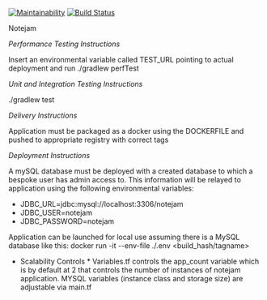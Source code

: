 [![Maintainability](https://api.codeclimate.com/v1/badges/e1937d4dcf1cfc2f07d1/maintainability)](https://codeclimate.com/github/danielyinanc/notejam-spring-gradle/maintainability)
[![Build Status](https://travis-ci.org/danielyinanc/notejam-spring-gradle.svg?branch=master)](https://travis-ci.org/danielyinanc/notejam-spring-gradle)

Notejam

*Performance Testing Instructions*

Insert an environmental variable called TEST_URL pointing to actual deployment and run ./gradlew perfTest

*Unit and Integration Testing Instructions*

./gradlew test

*Delivery Instructions*

Application must be packaged as a docker using the DOCKERFILE and pushed to appropriate registry with correct tags
 

*Deployment Instructions*

A mySQL database must be deployed with a created database to which a bespoke user has admin access to. This information will be relayed to application
using the following environmental variables:
- JDBC_URL=jdbc:mysql://localhost:3306/notejam
- JDBC_USER=notejam
- JDBC_PASSWORD=notejam

Application can be launched for local use assuming there is a MySQL database like this:
docker run -it --env-file ./.env <build_hash/tagname>


* Scalability Controls *
Variables.tf controls the app_count variable which is by default at 2 that controls the number of instances of notejam application.
MYSQL variables (instance class and storage size) are adjustable via main.tf 

